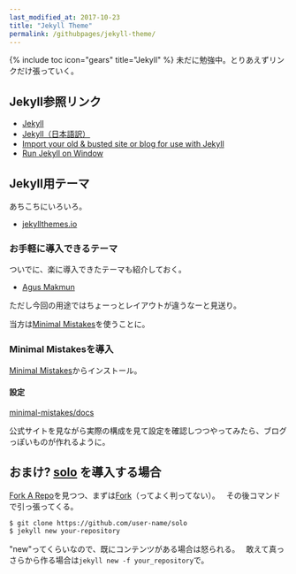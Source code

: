 ```yaml
---
last_modified_at: 2017-10-23
title: "Jekyll Theme"
permalink: /githubpages/jekyll-theme/
---
```

{% include toc icon="gears" title="Jekyll" %} 未だに勉強中。とりあえずリンクだけ張っていく。

## Jekyll参照リンク
- [Jekyll](http://jekyllrb.com/)   
- [Jekyll（日本語訳）](http://jekyllrb-ja.github.io/)   
- [Import your old & busted site or blog for use with Jekyll](http://import.jekyllrb.com/)
- [Run Jekyll on Window](http://jekyll-windows.juthilo.com/)

## Jekyll用テーマ
あちこちにいろいろ。   
- [jekyllthemes.io](https://jekyllthemes.io/)  

### お手軽に導入できるテーマ
ついでに、楽に導入できたテーマも紹介しておく。
- [Agus Makmun](https://agusmakmun.github.io/)

ただし今回の用途ではちょーっとレイアウトが違うなーと見送り。

当方は[Minimal Mistakes](https://mmistakes.github.io/minimal-mistakes/)を使うことに。   

### Minimal Mistakesを導入
[Minimal Mistakes](https://mmistakes.github.io/minimal-mistakes/)からインストール。

#### 設定
[minimal-mistakes/docs](https://github.com/mmistakes/minimal-mistakes/tree/master/docs)

公式サイトを見ながら実際の構成を見て設定を確認しつつやってみたら、ブログっぽいものが作れるように。

## おまけ? [solo](https://chibicode.github.io/solo/)  を導入する場合
[Fork A Repo](https://help.github.com/articles/fork-a-repo/)を見つつ、まずは[Fork](https://github.com/chibicode/solo/fork)（ってよく判ってない）。  
その後コマンドで引っ張ってくる。
```sh
$ git clone https://github.com/user-name/solo
$ jekyll new your-repository
```
"new"ってくらいなので、既にコンテンツがある場合は怒られる。  
敢えて真っさらから作る場合は`jekyll new -f your_repository`で。
